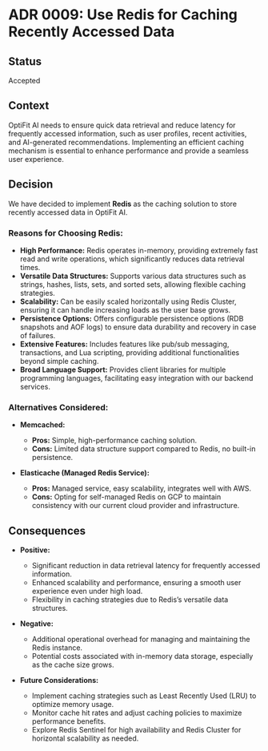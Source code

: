 # ADR 0009: Use Redis for Caching Recently Accessed Data

## Status
Accepted

## Context
OptiFit AI needs to ensure quick data retrieval and reduce latency for frequently accessed information, such as user profiles, recent activities, and AI-generated recommendations. Implementing an efficient caching mechanism is essential to enhance performance and provide a seamless user experience.

## Decision
We have decided to implement **Redis** as the caching solution to store recently accessed data in OptiFit AI.

### Reasons for Choosing Redis:
- **High Performance:** Redis operates in-memory, providing extremely fast read and write operations, which significantly reduces data retrieval times.
- **Versatile Data Structures:** Supports various data structures such as strings, hashes, lists, sets, and sorted sets, allowing flexible caching strategies.
- **Scalability:** Can be easily scaled horizontally using Redis Cluster, ensuring it can handle increasing loads as the user base grows.
- **Persistence Options:** Offers configurable persistence options (RDB snapshots and AOF logs) to ensure data durability and recovery in case of failures.
- **Extensive Features:** Includes features like pub/sub messaging, transactions, and Lua scripting, providing additional functionalities beyond simple caching.
- **Broad Language Support:** Provides client libraries for multiple programming languages, facilitating easy integration with our backend services.

### Alternatives Considered:
- **Memcached:**
  - **Pros:** Simple, high-performance caching solution.
  - **Cons:** Limited data structure support compared to Redis, no built-in persistence.
  
- **Elasticache (Managed Redis Service):**
  - **Pros:** Managed service, easy scalability, integrates well with AWS.
  - **Cons:** Opting for self-managed Redis on GCP to maintain consistency with our current cloud provider and infrastructure.

## Consequences
- **Positive:**
  - Significant reduction in data retrieval latency for frequently accessed information.
  - Enhanced scalability and performance, ensuring a smooth user experience even under high load.
  - Flexibility in caching strategies due to Redis’s versatile data structures.
  
- **Negative:**
  - Additional operational overhead for managing and maintaining the Redis instance.
  - Potential costs associated with in-memory data storage, especially as the cache size grows.
  
- **Future Considerations:**
  - Implement caching strategies such as Least Recently Used (LRU) to optimize memory usage.
  - Monitor cache hit rates and adjust caching policies to maximize performance benefits.
  - Explore Redis Sentinel for high availability and Redis Cluster for horizontal scalability as needed.

